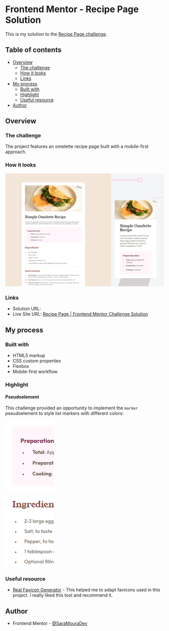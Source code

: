 # Frontend Mentor - Recipe Page Solution

This is my solution to the [Recipe Page challenge](https://www.frontendmentor.io/challenges/recipe-page-KiTsR8QQKm). 
## Table of contents

- [Overview](#overview)
  - [The challenge](#the-challenge)
  - [How it looks](#how-it-looks)
  - [Links](#links)
- [My process](#my-process)
  - [Built with](#built-with)
  - [Highlight](#highlight)
  - [Useful resource](#useful-resource)
- [Author](#author)

## Overview

### The challenge

The project features an omelette recipe page built with a mobile-first approach.


### How it looks

![](./assets/mockup.png)


### Links

- Solution URL: []()
- Live Site URL: [Recipe Page | Frontend Mentor Challenge Solution](https://saramouradev.github.io/recipe-page-challenge/)


## My process

### Built with

- HTML5 markup
- CSS custom properties
- Flexbox
- Mobile-first workflow


### Highlight

#### Pseudoelement

This challenge provided an opportunity to implement the ```marker``` pseudoelement to style list markers with different colors:

![](./assets/list-marker1.png) 

![](./assets/list-marker-2.png)


### Useful resource

- [Real Favicon Generator](https://realfavicongenerator.net) - This helped me to adapt favicons used in this project. I really liked this tool and recommend it.


## Author

- Frontend Mentor - [@SaraMouraDev](https://www.frontendmentor.io/profile/SaraMouraDev)
